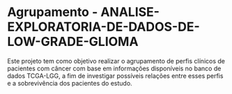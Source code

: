 # Agrupamento - ANALISE-EXPLORATORIA-DE-DADOS-DE-LOW-GRADE-GLIOMA
Este projeto tem como objetivo realizar o agrupamento de perfis clínicos de pacientes com câncer com base em informações disponíveis no banco de dados TCGA-LGG, a fim de investigar possíveis relações entre esses perfis e a sobrevivência dos pacientes do estudo. 
